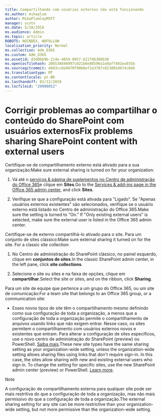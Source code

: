 ```yaml
---
title: Compartilhando com usuários externos não está funcionando
ms.author: mikeplum
author: MikePlumleyMSFT
manager: scotv
ms.date: 5/18/2018
ms.audience: Admin
ms.topic: article
ROBOTS: NOINDEX, NOFOLLOW
localization_priority: Normal
ms.collection: Adm_O365
ms.custom: Adm_O365
ms.assetid: d3d0b69b-214e-4859-8957-621fd6306b30
ms.openlocfilehash: 20b538846997c021b6e88596a1e8aff401ea935b
ms.sourcegitcommit: dd43cc0a9470f98b8ef2a3787c823801d674c666
ms.translationtype: MT
ms.contentlocale: pt-BR
ms.lasthandoff: 02/12/2019
ms.locfileid: "29900852"
---
```

# <a name="fix-problems-sharing-sharepoint-content-with-external-users"></a><span data-ttu-id="38812-102">Corrigir problemas ao compartilhar o conteúdo do SharePoint com usuários externos</span><span class="sxs-lookup"><span data-stu-id="38812-102">Fix problems sharing SharePoint content with external users</span></span>

<span data-ttu-id="38812-103">Certifique-se de compartilhamento externo está ativado para a sua organização:</span><span class="sxs-lookup"><span data-stu-id="38812-103">Make sure external sharing is turned on for your organization:</span></span>
  
1. <span data-ttu-id="38812-104">Vá até o [serviços &amp; página de suplementos no Centro de administração do Office 365](https://portal.office.com/adminportal/home#/Settings/ServicesAndAddIns)e clique em **Sites**.</span><span class="sxs-lookup"><span data-stu-id="38812-104">Go to the [Services &amp; add-ins page in the Office 365 admin center](https://portal.office.com/adminportal/home#/Settings/ServicesAndAddIns), and click **Sites**.</span></span>
    
2. <span data-ttu-id="38812-p101">Verifique se que a configuração está ativada para "Ligado". Se "Apenas usuários externos existentes" são selecionados, verifique se o usuário externo está listado no Centro de administração do Office 365.</span><span class="sxs-lookup"><span data-stu-id="38812-p101">Make sure the setting is turned to "On." If "Only existing external users" is selected, make sure the external user is listed in the Office 365 admin center.</span></span>
    
<span data-ttu-id="38812-p102">Certifique-se de externo compartilhá-lo ativado para o site. Para um conjunto de sites clássico:</span><span class="sxs-lookup"><span data-stu-id="38812-p102">Make sure external sharing it turned on for the site. For a classic site collection:</span></span>
  
1. <span data-ttu-id="38812-109">No Centro de administração do SharePoint clássico, no painel esquerdo, clique em **conjuntos de sites**.</span><span class="sxs-lookup"><span data-stu-id="38812-109">In the classic SharePoint admin center, in the left pane, click **site collections**.</span></span>
    
2. <span data-ttu-id="38812-110">Selecione o site ou sites e na faixa de opções, clique em **compartilhar**.</span><span class="sxs-lookup"><span data-stu-id="38812-110">Select the site or sites, and on the ribbon, click **Sharing**.</span></span>
    
<span data-ttu-id="38812-111">Para um site de equipe que pertence a um grupo do Office 365, ou um site de comunicação:</span><span class="sxs-lookup"><span data-stu-id="38812-111">For a team site that belongs to an Office 365 group, or a communication site:</span></span>
  
- <span data-ttu-id="38812-p103">Esses novos tipos de site têm o compartilhamento mesmo definindo como sua configuração de toda a organização, a menos que a configuração de toda a organização permite o compartilhamento de arquivos usando links que não exigem entrar. Nesse caso, os sites permitem o compartilhamento com usuários externos novos e existentes que entram. Para alterar a configuração de sites específicos, use o novo centro de administração do SharePoint (preview) ou PowerShell. [Saiba mais](https://go.microsoft.com/fwlink/?linkid=871863).</span><span class="sxs-lookup"><span data-stu-id="38812-p103">These new site types have the same sharing setting as your organization-wide setting, unless the organization-wide setting allows sharing files using links that don't require sign-in. In this case, the sites allow sharing with new and existing external users who sign in. To change the setting for specific sites, use the new SharePoint admin center (preview) or PowerShell. [Learn more](https://go.microsoft.com/fwlink/?linkid=871863).</span></span>
    
> [!NOTE]
> <span data-ttu-id="38812-116">A configuração de compartilhamento externa para qualquer site pode ser mais restritiva do que a configuração de toda a organização, mas não mais permissivo do que a configuração de toda a organização.</span><span class="sxs-lookup"><span data-stu-id="38812-116">The external sharing setting for any site can be more restrictive than your organization-wide setting, but not more permissive than the organization-wide setting.</span></span> 
  

